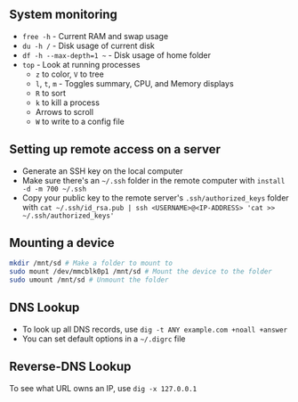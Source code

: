 ## System monitoring

* `free -h` - Current RAM and swap usage
* `du -h /` - Disk usage of current disk
* `df -h --max-depth=1 ~` - Disk usage of home folder
* `top` - Look at running processes
    * `z` to color, `V` to tree
    * `l`, `t`, `m` - Toggles summary, CPU, and Memory displays
    * `R` to sort
    * `k` to kill a process
    * Arrows to scroll
    * `W` to write to a config file

## Setting up remote access on a server

* Generate an SSH key on the local computer
* Make sure there's an `~/.ssh` folder in the remote computer with `install -d -m 700 ~/.ssh`
* Copy your public key to the remote server's `.ssh/authorized_keys` folder with `cat ~/.ssh/id_rsa.pub | ssh <USERNAME>@<IP-ADDRESS> 'cat >> ~/.ssh/authorized_keys'`

## Mounting a device

```bash
mkdir /mnt/sd # Make a folder to mount to
sudo mount /dev/mmcblk0p1 /mnt/sd # Mount the device to the folder
sudo umount /mnt/sd # Unmount the folder
```

## DNS Lookup

* To look up all DNS records, use `dig -t ANY example.com +noall +answer`
* You can set default options in a `~/.digrc` file

## Reverse-DNS Lookup

To see what URL owns an IP, use `dig -x 127.0.0.1`
